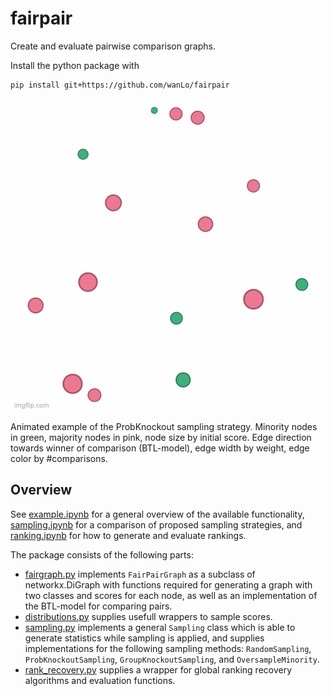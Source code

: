 # fairpair

Create and evaluate pairwise comparison graphs.

Install the python package with
```
pip install git+https://github.com/wanLo/fairpair
```

<div align="center">
    <img src="ProbKnock_anim.gif" alt="Animation of the ProbKnockout sampling strategy" />
</div>

Animated example of the ProbKnockout sampling strategy. Minority nodes in green, majority nodes in pink, node size by initial score. Edge direction towards winner of comparison (BTL-model), edge width by weight, edge color by #comparisons.

## Overview

See [example.ipynb](example.ipynb) for a general overview of the available functionality, [sampling.ipynb](sampling.ipynb) for a comparison of proposed sampling strategies, and [ranking.ipynb](ranking.ipynb) for how to generate and evaluate rankings.

The package consists of the following parts:
- [fairgraph.py](fairpair/fairgraph.py) implements `FairPairGraph` as a subclass of networkx.DiGraph with functions required for generating a graph with two classes and scores for each node, as well as an implementation of the BTL-model for comparing pairs.
- [distributions.py](fairpair/distributions.py) supplies usefull wrappers to sample scores.
- [sampling.py](fairpair/sampling.py) implements a general `Sampling` class which is able to generate statistics while sampling is applied, and supplies implementations for the following sampling methods: `RandomSampling`, `ProbKnockoutSampling`, `GroupKnockoutSampling`, and `OversampleMinority`.
- [rank_recovery.py](fairpair/rank_recovery.py) supplies a wrapper for global ranking recovery algorithms and evaluation functions.